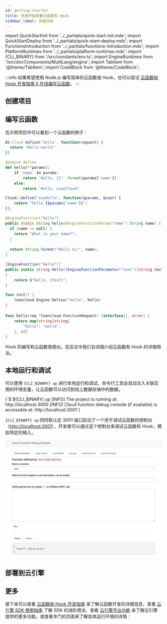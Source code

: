 ```yaml
---
id: getting-started
title: 快速开始部署云函数和 Hook
sidebar_label: 快速开始
---
```


import QuickStartInit from '../_partials/quick-start-init.mdx';
import QuickStartDeploy from '../_partials/quick-start-deploy.mdx';
import FunctionsIntroduction from '../_partials/functions-introduction.mdx';
import PlatformRuntimes from '../_partials/platform-runtimes.mdx';
import {CLI_BINARY} from '/src/constants/env.ts';
import EngineRuntimes from '/src/docComponents/MultiLang/engine';
import TabItem from '@theme/TabItem';
import CodeBlock from '@theme/CodeBlock';

<FunctionsIntroduction />

:::info
如果希望使用 Node.js 编写简单的云函数或 Hook，也可以尝试 [云函数和 Hook 开发指南 § 在线编写云函数](/sdk/engine/functions/guides/#在线编写云函数)。
:::

## 创建项目

<QuickStartInit appName='my-functions' />

## 编写云函数

在示例项目中可以看到一个云函数的例子：

<EngineRuntimes>
<TabItem value='nodejs'>

```js title='cloud.js'
AV.Cloud.define('hello', function(request) {
  return 'Hello world!'
})
```

</TabItem>
<TabItem value='python'>

```python title='cloud.py'
@engine.define
def hello(**params):
    if 'name' in params:
        return 'Hello, {}!'.format(params['name'])
    else:
        return 'Hello, LeanCloud!'
```

</TabItem>
<TabItem value='php'>

```php title='src/cloud.php'
Cloud::define("sayHello", function($params, $user) {
    return "hello {$params['name']}";
});
```

</TabItem>
<TabItem value='java'>

```java title='src/main/java/cn/leancloud/demo/todo/Cloud.java'
@EngineFunction("hello")
public static String hello(@EngineFunctionParam("name") String name) {
  if (name == null) {
    return "What is your name?";
  }

  return String.format("Hello %s!", name);
}
```

</TabItem>
<TabItem value='dotnet'>

```cs title='web/HelloSample.cs'
[EngineFunction("Hello")]
public static string Hello([EngineFunctionParameter("text")]string text)
{
    return $"Hello, {text}";
}
```

</TabItem>
<TabItem value='go'>

```go title='functions/hello.go'
func init() {
	leancloud.Engine.Define("hello", hello)
}

func hello(req *leancloud.FunctionRequest) (interface{}, error) {
	return map[string]string{
		"hello": "world",
	}, nil
}
```

</TabItem>
</EngineRuntimes>

Hook 的编写和云函数很类似，在后文中我们会详细介绍云函数和 Hook 的详细用法。

## 本地运行和调试

<p>可以使用 <code>{CLI_BINARY} up</code> 进行本地运行和调试，命令行工具会自动注入关联应用的环境变量，让云函数可以访问到线上数据存储中的数据。</p>

<CodeBlock className='sh'>
{`$ ${CLI_BINARY} up
[INFO] The project is running at: http://localhost:3000
[INFO] Cloud function debug console (if available) is accessible at: http://localhost:3001`}
</CodeBlock>

<p><code>{CLI_BINARY} up</code> 同时默认在 3001 端口启动了一个用于调试云函数的控制台（<a href='http://localhost:3001'>http://localhost:3001</a>），开发者可以通过这个控制台来调试云函数和 Hook，模拟特定的输入。</p>

![云函数调试控制台](/img/cloud-engine/engine-cli-debug-console.png)

## 部署到云引擎

<QuickStartDeploy />

## 更多

接下来可以查看 [云函数和 Hook 开发指南](/sdk/engine/functions/guides) 来了解云函数开发的详细信息、查看 [云引擎 SDK 使用指南](/sdk/engine/functions/sdk) 了解 SDK 的进阶用法、查看 [云引擎平台功能](/sdk/engine/deploy/platform) 来了解云引擎提供的更多功能，或查看专门的页面来了解具体运行环境的详情：

<PlatformRuntimes />
